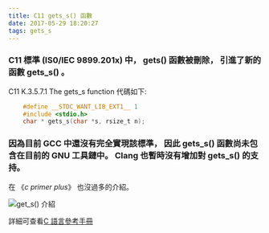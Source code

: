 ```yaml
---
title: C11 gets_s() 函數
date: 2017-05-29 18:20:27
tags: gets_s
---
```


### C11 標準 (IS0/IEC 9899.201x) 中， gets() 函數被刪除， 引進了新的函數 gets_s() 。

C11 K.3.5.7.1 The gets_s function 代碼如下:

```c
	#define __STDC_WANT_LIB_EXT1__ 1
	#include <stdio.h>
	char * gets_s(char *s, rsize_t n);
```
<!--more-->

### 因為目前 GCC 中還沒有完全實現該標準， 因此 gets_s() 函數尚未包含在目前的 GNU 工具鏈中。 Clang 也暫時沒有增加對 gets_s() 的支持。

在 《*c primer plus*》 也沒過多的介紹。

![get_s() 介紹](http://opkl2tvjd.bkt.clouddn.com/gets_s.png "gets_s()介紹")

詳細可查看[C 語言參考手冊](http://zh.cppreference.com/w/c/io/gets "C 語言查考手冊")
